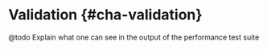 Validation {#cha-validation}
==========

@todo Explain what one can see in the output of the performance test suite
